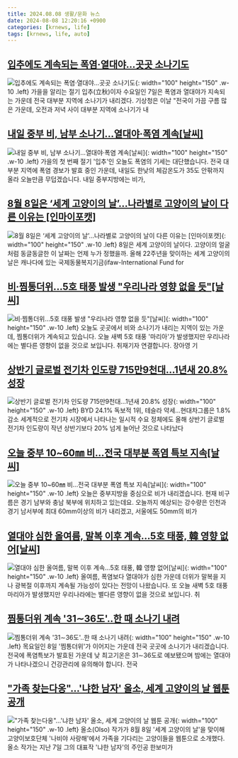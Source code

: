 ```yaml
---
title: 2024.08.08 생활/문화 뉴스
date: 2024-08-08 12:20:16 +0900
categories: [krnews, life]
tags: [krnews, life, auto]
---
```

## [입추에도 계속되는 폭염·열대야…곳곳 소나기도](https://n.news.naver.com/mnews/article/003/0012714147)

![입추에도 계속되는 폭염·열대야…곳곳 소나기도](https://mimgnews.pstatic.net/image/origin/003/2024/08/07/12714147.jpg?type=nf220_150){: width="100" height="150" .w-10 .left}
가을을 알리는 절기 입추(立秋)이자 수요일인 7일은 폭염과 열대야가 지속되는 가운데 전국 대부분 지역에 소나기가 내리겠다. 기상청은 이날 "전국이 가끔 구름 많은 가운데, 오전과 저녁 사이 대부분 지역에 소나기가 내

## [내일 중부 비, 남부 소나기…열대야·폭염 계속[날씨]](https://n.news.naver.com/mnews/article/057/0001834467)

![내일 중부 비, 남부 소나기…열대야·폭염 계속[날씨]](https://mimgnews.pstatic.net/image/origin/057/2024/08/07/1834467.jpg?type=nf220_150){: width="100" height="150" .w-10 .left}
가을의 첫 번째 절기 '입추'인 오늘도 폭염의 기세는 대단했습니다. 전국 대부분 지역에 폭염 경보가 발효 중인 가운데, 내일도 한낮의 체감온도가 35도 안팎까지 올라 오늘만큼 무덥겠습니다. 내일 중부지방에는 비가,

## [8월 8일은 ‘세계 고양이의 날’…나라별로 고양이의 날이 다른 이유는 [인마이포캣]](https://n.news.naver.com/mnews/article/081/0003470849)

![8월 8일은 ‘세계 고양이의 날’…나라별로 고양이의 날이 다른 이유는 [인마이포캣]](https://mimgnews.pstatic.net/image/origin/081/2024/08/08/3470849.jpg?type=nf220_150){: width="100" height="150" .w-10 .left}
8일은 세계 고양이의 날이다. 고양이의 얼굴처럼 동글동글한 이 날짜는 언제 누가 정했을까. 올해 22주년을 맞이하는 세계 고양이의 날은 캐나다에 있는 국제동물복지기금(ifaw-International Fund for

## [비·찜통더위...5호 태풍 발생 "우리나라 영향 없을 듯"[날씨]](https://n.news.naver.com/mnews/article/052/0002071653)

![비·찜통더위...5호 태풍 발생 "우리나라 영향 없을 듯"[날씨]](https://mimgnews.pstatic.net/image/origin/052/2024/08/08/2071653.jpg?type=nf220_150){: width="100" height="150" .w-10 .left}
오늘도 곳곳에서 비와 소나기가 내리는 지역이 있는 가운데, 찜통더위가 계속되고 있습니다. 오늘 새벽 5호 태풍 '마리아'가 발생했지만 우리나라에는 별다른 영향이 없을 것으로 보입니다. 취재기자 연결합니다. 장아영 기

## [상반기 글로벌 전기차 인도량 715만9천대…1년새 20.8% 성장](https://n.news.naver.com/mnews/article/001/0014862811)

![상반기 글로벌 전기차 인도량 715만9천대…1년새 20.8% 성장](https://mimgnews.pstatic.net/image/origin/001/2024/08/08/14862811.jpg?type=nf220_150){: width="100" height="150" .w-10 .left}
BYD 24.1% 독보적 1위, 테슬라 약세…현대차그룹은 1.8% 감소 세계적으로 전기차 시장에서 나타나는 일시적 수요 정체에도 올해 상반기 글로벌 전기차 인도량이 작년 상반기보다 20% 넘게 늘어난 것으로 나타났다

## [오늘 중부 10~60㎜ 비…전국 대부분 폭염 특보 지속[날씨]](https://n.news.naver.com/mnews/article/448/0000470910)

![오늘 중부 10~60㎜ 비…전국 대부분 폭염 특보 지속[날씨]](https://mimgnews.pstatic.net/image/origin/448/2024/08/08/470910.jpg?type=nf220_150){: width="100" height="150" .w-10 .left}
오늘은 중부지방을 중심으로 비가 내리겠습니다. 현재 비구름은 경기 남부와 충남 북부에 위치하고 있는데요. 오늘까지 예상되는 강수량은 인천과 경기 남서부에 최대 60mm이상의 비가 내리겠고, 서울에도 50mm의 비가

## [열대야 심한 올여름, 말복 이후 계속...5호 태풍, 韓 영향 없어[날씨]](https://n.news.naver.com/mnews/article/052/0002071703)

![열대야 심한 올여름, 말복 이후 계속...5호 태풍, 韓 영향 없어[날씨]](https://mimgnews.pstatic.net/image/origin/052/2024/08/08/2071703.jpg?type=nf220_150){: width="100" height="150" .w-10 .left}
올여름, 폭염보다 열대야가 심한 가운데 더위가 말복을 지나 광복절 이후까지 계속될 가능성이 있다는 전망이 나왔습니다. 또 오늘 새벽 5호 태풍 마리아가 발생했지만 우리나라에는 별다른 영향이 없을 것으로 보입니다. 취

## [찜통더위 계속 '31∼36도'..한 때 소나기 내려](https://n.news.naver.com/mnews/article/660/0000066396)

![찜통더위 계속 '31∼36도'..한 때 소나기 내려](https://mimgnews.pstatic.net/image/origin/660/2024/08/08/66396.jpg?type=nf220_150){: width="100" height="150" .w-10 .left}
목요일인 8일 '찜통더위'가 이어지는 가운데 전국 곳곳에 소나기가 내리겠습니다. 전국에 폭염특보가 발효된 가운데 낮 최고기온은 31∼36도로 예보됐으며 밤에는 열대야가 나타나겠으니 건강관리에 유의해야 합니다. 전국

## ["가족 찾는다옹"…'냐한 남자' 올소, 세계 고양이의 날 웹툰 공개](https://n.news.naver.com/mnews/article/421/0007718124)

!["가족 찾는다옹"…'냐한 남자' 올소, 세계 고양이의 날 웹툰 공개](https://mimgnews.pstatic.net/image/origin/421/2024/08/08/7718124.jpg?type=nf220_150){: width="100" height="150" .w-10 .left}
올소(Olso) 작가가 8월 8일 '세계 고양이의 날'을 맞이해 고양이보호단체 '나비야 사랑해'에서 가족을 기다리는 고양이들을 웹툰으로 소개했다. 올소 작가는 지난 7일 그의 대표작 '냐한 남자'의 주인공 한보미가

